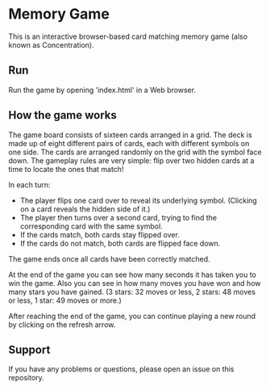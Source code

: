 # Memory Game

This is an interactive browser-based card matching memory game (also known as Concentration).

## Run

Run the game by opening 'index.html' in a Web browser.

## How the game works

The game board consists of sixteen cards arranged in a grid. The deck is made up of eight different pairs of cards, each with different symbols on one side. The cards are arranged randomly on the grid with the symbol face down. The gameplay rules are very simple: flip over two hidden cards at a time to locate the ones that match! 

In each turn:
  * The player flips one card over to reveal its underlying symbol. (Clicking on a card reveals the hidden side of it.)
  * The player then turns over a second card, trying to find the corresponding card with the same symbol.
  * If the cards match, both cards stay flipped over.
  * If the cards do not match, both cards are flipped face down.
  
The game ends once all cards have been correctly matched.

At the end of the game you can see how many seconds it has taken you to win the game. Also you can see in how many moves you have won and how many stars you have gained. (3 stars: 32 moves or less, 2 stars: 48 moves or less, 1 star: 49 moves or more.)

After reaching the end of the game, you can continue playing a new round by clicking on the refresh arrow.

## Support

If you have any problems or questions, please open an issue on this repository.
